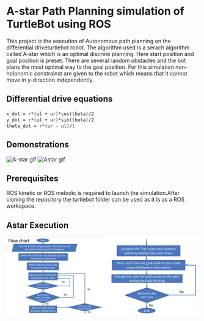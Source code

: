 # A-star Path Planning simulation of TurtleBot using ROS

This project is the execution of Autonomous path planning on the differential driveturtlebot robot. The algorithm used is a serach algorithm called A-star which is an optimal discrete planning. Here start position and goal position is preset. There are several random obstacles and the bot plans the most optimal way to the goal position. For this simulation non-holonomic constrainst are given to the robot which means that it cannot move in y-direction independently.

## Differential drive equations

```
x_dot = r*(ul + ur)*cos(theta)/2
y_dot = r*(ul + ur)*sin(theta)/2
theta_dot = r*(ur - ul)/l
```
## Demonstrations

![A-star gif](media/A-star.gif)
![Astar gif](media/Astar.gif)

## Prerequisites

ROS kinetic or ROS melodic is required to launch the simulation.After cloning the repository the turtlebot folder can be used as it is as a ROS workspace. 

## Astar Execution

![Flowchart jpg](media/Flowchart.jpg)


